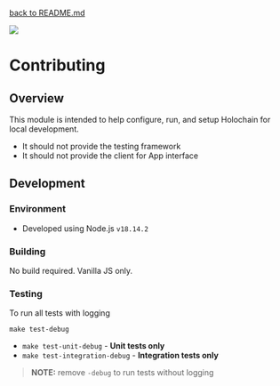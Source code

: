 [back to README.md](README.md)

[![](https://img.shields.io/github/actions/workflow/status/spartan-holochain-counsel/node-holochain-backdrop/all-tests.yml?branch=master&style=flat-square&label=master)](https://github.com/spartan-holochain-counsel/node-holochain-backdrop/actions/workflows/all-tests.yml?query=branch%3Amaster)

# Contributing

## Overview
This module is intended to help configure, run, and setup Holochain for local development.

- It should not provide the testing framework
- It should not provide the client for App interface

## Development

### Environment

- Developed using Node.js `v18.14.2`

### Building
No build required.  Vanilla JS only.

### Testing

To run all tests with logging
```
make test-debug
```

- `make test-unit-debug` - **Unit tests only**
- `make test-integration-debug` - **Integration tests only**

> **NOTE:** remove `-debug` to run tests without logging

